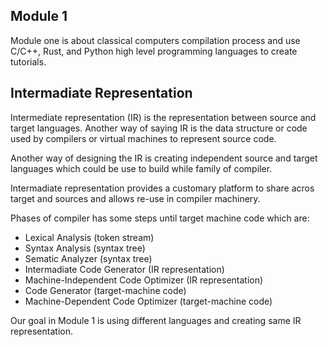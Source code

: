 ## Module 1

Module one is about classical computers compilation process and use C/C++, Rust, and Python high level programming languages to create tutorials.

## Intermadiate Representation

Intermediate representation (IR) is the representation between source and target languages. Another way of saying IR is the data structure or code used by compilers or virtual machines to represent source code.

Another way of designing the IR is creating independent source and target languages which could be use to build while family of compiler.

Intermadiate representation provides a customary platform to share acros target and sources and allows re-use in compiler machinery.

Phases of compiler has some steps until target machine code which are:

+ Lexical Analysis (token stream)
+ Syntax Analysis (syntax tree)
+ Sematic Analyzer (syntax tree)
+ Intermadiate Code Generator (IR representation)
+ Machine-Independent Code Optimizer (IR representation)
+ Code Generator (target-machine code)
+ Machine-Dependent Code Optimizer (target-machine code)

Our goal in Module 1 is using different languages and creating same IR representation.
